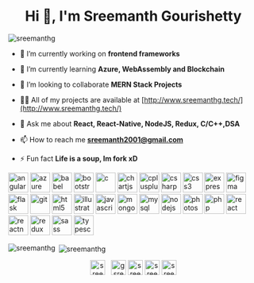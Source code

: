 <h1 align="center">Hi 👋, I'm Sreemanth Gourishetty</h1>
<p align="left"> <img src="https://komarev.com/ghpvc/?username=sreemanthg" alt="sreemanthg" /> </p>

- 🔭 I’m currently working on **frontend frameworks**

- 🌱 I’m currently learning **Azure, WebAssembly and Blockchain**

- 👯 I’m looking to collaborate **MERN Stack Projects**

- 👨‍💻 All of my projects are available at [http://www.sreemanthg.tech/](http://www.sreemanthg.tech/)

- 💬 Ask me about **React, React-Native, NodeJS, Redux, C/C++,DSA**

- 📫 How to reach me **sreemanth2001@gmail.com**

- ⚡ Fun fact **Life is a soup, Im fork xD**

<p align="left"><img src="https://devicons.github.io/devicon/devicon.git/icons/angularjs/angularjs-original.svg" alt="angularjs" width="40" height="40"/> <img src="https://www.vectorlogo.zone/logos/microsoft_azure/microsoft_azure-icon.svg" alt="azure" width="40" height="40"/> <img src="https://www.vectorlogo.zone/logos/babeljs/babeljs-icon.svg" alt="babel" width="40" height="40"/> <img src="https://devicons.github.io/devicon/devicon.git/icons/bootstrap/bootstrap-plain.svg" alt="bootstrap" width="40" height="40"/> <img src="https://devicons.github.io/devicon/devicon.git/icons/c/c-original.svg" alt="c" width="40" height="40"/> <img src="https://www.chartjs.org/media/logo-title.svg" alt="chartjs" width="40" height="40"/> <img src="https://devicons.github.io/devicon/devicon.git/icons/cplusplus/cplusplus-original.svg" alt="cplusplus" width="40" height="40"/> <img src="https://devicons.github.io/devicon/devicon.git/icons/csharp/csharp-original.svg" alt="csharp" width="40" height="40"/> <img src="https://devicons.github.io/devicon/devicon.git/icons/css3/css3-original-wordmark.svg" alt="css3" width="40" height="40"/> <img src="https://devicons.github.io/devicon/devicon.git/icons/express/express-original-wordmark.svg" alt="express" width="40" height="40"/> <img src="https://www.vectorlogo.zone/logos/figma/figma-icon.svg" alt="figma" width="40" height="40"/> <img src="https://www.vectorlogo.zone/logos/pocoo_flask/pocoo_flask-icon.svg" alt="flask" width="40" height="40"/> <img src="https://www.vectorlogo.zone/logos/git-scm/git-scm-icon.svg" alt="git" width="40" height="40"/> <img src="https://devicons.github.io/devicon/devicon.git/icons/html5/html5-original-wordmark.svg" alt="html5" width="40" height="40"/> <img src="https://www.vectorlogo.zone/logos/adobe_illustrator/adobe_illustrator-icon.svg" alt="illustrator" width="40" height="40"/> <img src="https://devicons.github.io/devicon/devicon.git/icons/javascript/javascript-original.svg" alt="javascript" width="40" height="40"/> <img src="https://devicons.github.io/devicon/devicon.git/icons/mongodb/mongodb-original-wordmark.svg" alt="mongodb" width="40" height="40"/> <img src="https://devicons.github.io/devicon/devicon.git/icons/mysql/mysql-original-wordmark.svg" alt="mysql" width="40" height="40"/> <img src="https://devicons.github.io/devicon/devicon.git/icons/nodejs/nodejs-original-wordmark.svg" alt="nodejs" width="40" height="40"/> <img src="https://devicons.github.io/devicon/devicon.git/icons/photoshop/photoshop-plain.svg" alt="photoshop" width="40" height="40"/> <img src="https://devicons.github.io/devicon/devicon.git/icons/php/php-original.svg" alt="php" width="40" height="40"/> <img src="https://devicons.github.io/devicon/devicon.git/icons/react/react-original-wordmark.svg" alt="react" width="40" height="40"/> <img src="https://reactnative.dev/img/header_logo.svg" alt="reactnative" width="40" height="40"/> <img src="https://devicons.github.io/devicon/devicon.git/icons/redux/redux-original.svg" alt="redux" width="40" height="40"/> <img src="https://devicons.github.io/devicon/devicon.git/icons/sass/sass-original.svg" alt="sass" width="40" height="40"/> <img src="https://devicons.github.io/devicon/devicon.git/icons/typescript/typescript-original.svg" alt="typescript" width="40" height="40"/></p>

<p><img align="left" src="https://github-readme-stats.vercel.app/api/top-langs/?username=sreemanthg&layout=compact&hide=html" alt="sreemanthg" /></p>

<p>&nbsp;<img align="center" src="https://github-readme-stats.vercel.app/api?username=sreemanthg&show_icons=true" alt="sreemanthg" /></p>

<p align="center">
<a href="https://codepen.io/sreemanthg" target="blank"><img align="center" src="https://cdn.jsdelivr.net/npm/simple-icons@3.0.1/icons/codepen.svg" alt="sreemanthg" height="30" width="30" /></a>
  &nbsp;
<a href="https://twitter.com/gsreemanth" target="blank"><img align="center" src="https://cdn.jsdelivr.net/npm/simple-icons@3.0.1/icons/twitter.svg" alt="gsreemanth" height="30" width="30" /></a>
<a href="https://linkedin.com/in/sreemanth gourishetty" target="blank"><img align="center" src="https://cdn.jsdelivr.net/npm/simple-icons@3.0.1/icons/linkedin.svg" alt="sreemanth gourishetty" height="30" width="30" /></a>
<a href="https://www.codechef.com/sreemanth" target="blank"><img align="center" src="https://cdn.jsdelivr.net/npm/simple-icons@3.1.0/icons/codechef.svg" alt="sreemanth" height="30" width="30" /></a>
<a href="https://www.leetcode.com/sreemanth14" target="blank"><img align="center" src="https://cdn.jsdelivr.net/npm/simple-icons@3.0.1/icons/leetcode.svg" alt="sreemanth14" height="30" width="30" /></a>
</p>
